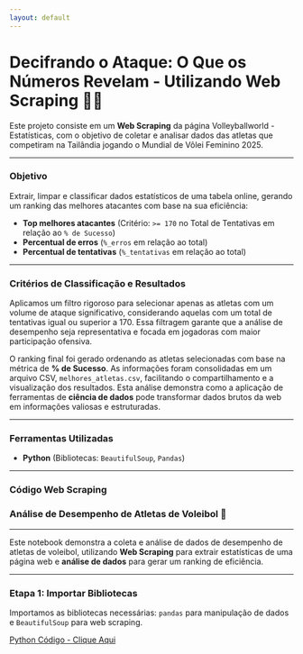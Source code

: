 ```yaml
---
layout: default
---
```


# Decifrando o Ataque: O Que os Números Revelam - Utilizando Web Scraping 🏐👧

Este projeto consiste em um **Web Scraping** da página Volleyballworld - Estatísticas, com o objetivo de coletar e analisar dados das atletas que competiram na Tailândia jogando o Mundial de Vôlei Feminino 2025.

---

### Objetivo

Extrair, limpar e classificar dados estatísticos de uma tabela online, gerando um ranking das melhores atacantes com base na sua eficiência:

- **Top melhores atacantes** (Critério: `>= 170` no Total de Tentativas em relação ao `% de Sucesso`)
- **Percentual de erros** (`%_erros` em relação ao total)
- **Percentual de tentativas** (`%_tentativas` em relação ao total)

---

### Critérios de Classificação e Resultados

Aplicamos um filtro rigoroso para selecionar apenas as atletas com um volume de ataque significativo, considerando aquelas com um total de tentativas igual ou superior a 170. Essa filtragem garante que a análise de desempenho seja representativa e focada em jogadoras com maior participação ofensiva.

O ranking final foi gerado ordenando as atletas selecionadas com base na métrica de **% de Sucesso**. As informações foram consolidadas em um arquivo CSV, `melhores_atletas.csv`, facilitando o compartilhamento e a visualização dos resultados. Esta análise demonstra como a aplicação de ferramentas de **ciência de dados** pode transformar dados brutos da web em informações valiosas e estruturadas.

---

### Ferramentas Utilizadas

- **Python** (Bibliotecas: `BeautifulSoup`, `Pandas`)

---

### Código Web Scraping

### Análise de Desempenho de Atletas de Voleibol 🏐

---

Este notebook demonstra a coleta e análise de dados de desempenho de atletas de voleibol, utilizando **Web Scraping** para extrair estatísticas de uma página web e **análise de dados** para gerar um ranking de eficiência.

---

### **Etapa 1: Importar Bibliotecas**

Importamos as bibliotecas necessárias: `pandas` para manipulação de dados e `BeautifulSoup` para web scraping.

[Python Código - Clique Aqui](https://github.com/tamirisguerreiro/site/blob/main/images/Estatisticas%20Melhores%20Atacantes%20Mundial%20Feminino%2025.md)
